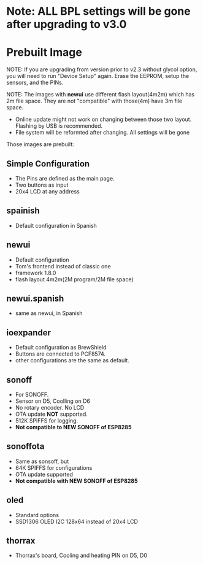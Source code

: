 # **Note: ALL BPL settings will be gone after upgrading to v3.0**

# Prebuilt Image

NOTE: If you are upgrading from version prior to v2.3 without glycol option, you will need to run "Device Setup" again. Erase the EEPROM, setup the sensors, and the PINs.


NOTE: The images with **newui** use different flash layout(4m2m) which has 2m file space. They are not "compatible" with those(4m) have 3m file space.  
 * Online update might not work on changing between those two layout. Flashing by USB is recommended.
 * File system will be reformted after changing. All settings will be gone

Those images are prebuilt:
## Simple Configuration
 * The Pins are defined as the main page.
 * Two buttons as input
 * 20x4 LCD at any address

## spainish
 * Default configuration in Spanish

## newui
 * Default configuration
 * Tom's frontend instead of classic one
 * framework 1.8.0
 * flash layout 4m2m(2M program/2M file space)

## newui.spanish
 * same as newui, in Spanish

## ioexpander 
 * Default configuration as BrewShield
 * Buttons are connected to PCF8574.
 * other configurations are the same as default.

## sonoff
 * For SONOFF.
 * Sensor on D5, Coolling on D6 
 * No rotary encoder. No LCD
 * OTA update **NOT** supported.
 * 512K SPIFFS for logging.
 * **Not compatible to NEW SONOFF of ESP8285**

## sonoffota
 * Same as sonsoff, but
 * 64K SPIFFS for configurations
 * OTA update supported
 * **Not compatible with NEW SONOFF of ESP8285**


## oled
 * Standard options
 * SSD1306 OLED I2C 128x64 instead of 20x4 LCD

## thorrax
 * Thorrax's board, Cooling and heating PIN on D5, D0
